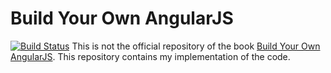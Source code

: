 # Build Your Own AngularJS
[![Build Status](https://travis-ci.org/Pauloxt1/Build-your-own-angular.svg?branch=master)](https://travis-ci.org/Pauloxt1/Build-your-own-angular)
This is not the official repository of the book [Build Your Own AngularJS](http://teropa.info/build-your-own-angular). This repository contains my implementation of the code.
